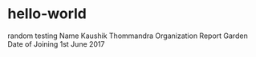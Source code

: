 # hello-world
random testing
Name Kaushik Thommandra
Organization Report Garden
Date of Joining 1st June 2017


